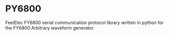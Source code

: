 # PY6800
FeelElec FY6800 serial communication protocol library written in python for the FY6800 Arbitrary waveform generator.
